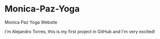 # Monica-Paz-Yoga
Monica Paz Yoga Website

I'm Alejandro Torres, this is my first project in GitHub and I'm very excited!
